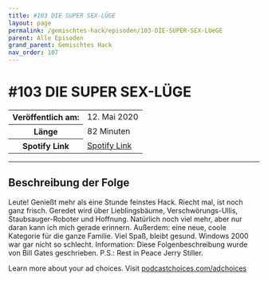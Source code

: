 ```yaml
---
title: #103 DIE SUPER SEX-LÜGE
layout: page
permalink: /gemischtes-hack/episoden/103-DIE-SUPER-SEX-LUeGE
parent: Alle Episoden
grand_parent: Gemischtes Hack
nav_order: 107
---
```


# #103 DIE SUPER SEX-LÜGE
<table class="resp-table dcf-table dcf-table-responsive dcf-table-bordered dcf-table-striped dcf-w-100%">
                    <tbody>
                        <tr>
                            <th scope="row">Veröffentlich am:</th>
                            <td data-label="Veröffentlich am:">12. Mai 2020</td>
                        </tr>
                        <tr>
                            <th scope="row">Länge </th>
                            <td data-label="Länge ">82 Minuten</td>
                        </tr><tr>
                                <th scope="row">Spotify Link</th>
                                <td data-label="Spotify Link"><a href="https://open.spotify.com/episode/0DINuNUDEtAiQIa9HgOQBs">Spotify Link</a></td>
                            </tr></tbody>
                </table>

***

## Beschreibung der Folge

<div>
<p>Leute! Genießt mehr als eine Stunde feinstes Hack. Riecht mal, ist noch ganz frisch. Geredet wird über Lieblingsbäume, Verschwörungs-Ullis, Staubsauger-Roboter und Hoffnung. Natürlich noch viel mehr, aber nur daran kann ich mich gerade erinnern. Außerdem: eine neue, coole Kategorie für die ganze Familie. Viel Spaß, bleibt gesund. Windows 2000 war gar nicht so schlecht. Information: Diese Folgenbeschreibung wurde von Bill Gates geschrieben. P.S.: Rest in Peace Jerry Stiller.</p><p> </p><p>Learn more about your ad choices. Visit <a href="https://podcastchoices.com/adchoices">podcastchoices.com/adchoices</a></p>  
</div>

